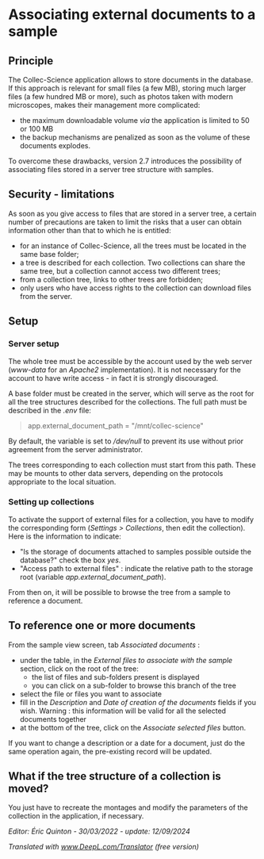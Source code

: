 # Associating external documents to a sample

## Principle

The Collec-Science application allows to store documents in the database. If this approach is relevant for small files (a few MB), storing much larger files (a few hundred MB or more), such as photos taken with modern microscopes, makes their management more complicated:

- the maximum downloadable volume *via* the application is limited to 50 or 100 MB
- the backup mechanisms are penalized as soon as the volume of these documents explodes.

To overcome these drawbacks, version 2.7 introduces the possibility of associating files stored in a server tree structure with samples.

## Security - limitations

As soon as you give access to files that are stored in a server tree, a certain number of precautions are taken to limit the risks that a user can obtain information other than that to which he is entitled:

- for an instance of Collec-Science, all the trees must be located in the same base folder;
- a tree is described for each collection. Two collections can share the same tree, but a collection cannot access two different trees;
- from a collection tree, links to other trees are forbidden;
- only users who have access rights to the collection can download files from the server.

## Setup

### Server setup

The whole tree must be accessible by the account used by the web server (*www-data* for an *Apache2* implementation). It is not necessary for the account to have write access - in fact it is strongly discouraged.

A base folder must be created in the server, which will serve as the root for all the tree structures described for the collections. The full path must be described in the *.env* file:

> app.external_document_path = "/mnt/collec-science"

By default, the variable is set to */dev/null* to prevent its use without prior agreement from the server administrator.

The trees corresponding to each collection must start from this path. These may be mounts to other data servers, depending on the protocols appropriate to the local situation.

### Setting up collections

To activate the support of external files for a collection, you have to modify the corresponding form (*Settings > Collections*, then edit the collection). Here is the information to indicate:

- "Is the storage of documents attached to samples possible outside the database?" check the box *yes*.
- "Access path to external files" : indicate the relative path to the storage root (variable *app.external_document_path*).

From then on, it will be possible to browse the tree from a sample to reference a document.

## To reference one or more documents

From the sample view screen, tab *Associated documents* :

- under the table, in the *External files to associate with the sample* section, click on the root of the tree:
  - the list of files and sub-folders present is displayed
  - you can click on a sub-folder to browse this branch of the tree
- select the file or files you want to associate
- fill in the *Description* and *Date of creation of the documents* fields if you wish. Warning : this information will be valid for all the selected documents together
- at the bottom of the tree, click on the *Associate selected files* button.

If you want to change a description or a date for a document, just do the same operation again, the pre-existing record will be updated.

## What if the tree structure of a collection is moved?

You just have to recreate the montages and modify the parameters of the collection in the application, if necessary.

*Editor: Éric Quinton - 30/03/2022 - update: 12/09/2024*

*Translated with www.DeepL.com/Translator (free version)*
